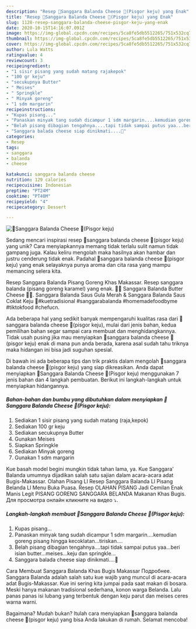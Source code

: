 ```yaml
---
description: "Resep 🍌Sanggara Balanda Cheese 🍌(Pisgor keju) yang Enak"
title: "Resep 🍌Sanggara Balanda Cheese 🍌(Pisgor keju) yang Enak"
slug: 1128-resep-sanggara-balanda-cheese-pisgor-keju-yang-enak
date: 2020-10-15T14:16:07.091Z
image: https://img-global.cpcdn.com/recipes/5ca8fe5db5512265/751x532cq70/🍌sanggara-balanda-cheese-🍌pisgor-keju-foto-resep-utama.jpg
thumbnail: https://img-global.cpcdn.com/recipes/5ca8fe5db5512265/751x532cq70/🍌sanggara-balanda-cheese-🍌pisgor-keju-foto-resep-utama.jpg
cover: https://img-global.cpcdn.com/recipes/5ca8fe5db5512265/751x532cq70/🍌sanggara-balanda-cheese-🍌pisgor-keju-foto-resep-utama.jpg
author: Lula Watts
ratingvalue: 4
reviewcount: 3
recipeingredient:
- "1 sisir pisang yang sudah matang rajakepok"
- "100 gr keju"
- "secukupnya Butter"
- " Meises"
- " Springkle"
- " Minyak goreng"
- "1 sdm margarin"
recipeinstructions:
- "Kupas pisang..."
- "Panaskan minyak tang sudah dicampur 1 sdm margarin....kemudian goreng pisang hingga kecoklatan...tiriskan...."
- "Belah pisang dibagian tengahnya....tapi tidak sampai putus yaa...beri isian butter...meises...keju dan springkle..."
- "Sanggara balada cheese siap dinikmati....🥰"
categories:
- Resep
tags:
- sanggara
- balanda
- cheese

katakunci: sanggara balanda cheese 
nutrition: 129 calories
recipecuisine: Indonesian
preptime: "PT24M"
cooktime: "PT40M"
recipeyield: "4"
recipecategory: Dessert

---
```



![🍌Sanggara Balanda Cheese 🍌(Pisgor keju)](https://img-global.cpcdn.com/recipes/5ca8fe5db5512265/751x532cq70/🍌sanggara-balanda-cheese-🍌pisgor-keju-foto-resep-utama.jpg)

Sedang mencari inspirasi resep 🍌sanggara balanda cheese 🍌(pisgor keju) yang unik? Cara menyiapkannya memang tidak terlalu sulit namun tidak gampang juga. Kalau keliru mengolah maka hasilnya akan hambar dan justru cenderung tidak enak. Padahal 🍌sanggara balanda cheese 🍌(pisgor keju) yang enak selayaknya punya aroma dan cita rasa yang mampu memancing selera kita.

Resep Sanggara Balanda Pisang Goreng Khas Makassar. Resep sanggara balanda (pisang goreng karamel) yang enak. 🍌🧀 Sanggara Balanda Butter Cheese 🍌🧀. Sanggara Balanda Saus Gula Merah &amp; Sanggara Balanda Saus Coklat Keju 🍌#kuetradisional #sanggarabalanda #homemadefoodbyme #tiktokfood #chefucn.

Ada beberapa hal yang sedikit banyak mempengaruhi kualitas rasa dari 🍌sanggara balanda cheese 🍌(pisgor keju), mulai dari jenis bahan, kedua pemilihan bahan segar sampai cara membuat dan menghidangkannya. Tidak usah pusing jika mau menyiapkan 🍌sanggara balanda cheese 🍌(pisgor keju) enak di mana pun anda berada, karena asal sudah tahu triknya maka hidangan ini bisa jadi suguhan spesial.


Di bawah ini ada beberapa tips dan trik praktis dalam mengolah 🍌sanggara balanda cheese 🍌(pisgor keju) yang siap dikreasikan. Anda dapat menyiapkan 🍌Sanggara Balanda Cheese 🍌(Pisgor keju) menggunakan 7 jenis bahan dan 4 langkah pembuatan. Berikut ini langkah-langkah untuk menyiapkan hidangannya.

<!--inarticleads1-->

##### Bahan-bahan dan bumbu yang dibutuhkan dalam menyiapkan 🍌Sanggara Balanda Cheese 🍌(Pisgor keju):

1. Sediakan 1 sisir pisang yang sudah matang (raja,kepok)
1. Sediakan 100 gr keju
1. Sediakan secukupnya Butter
1. Gunakan  Meises
1. Siapkan  Springkle
1. Sediakan  Minyak goreng
1. Gunakan 1 sdm margarin


Kue basah model begini mungkin tidak tahan lama, ya. Kue Sanggara&#39; Balanda umumnya dijadikan salah satu sajian dalam acara-acara adat Bugis-Makassar. Olahan Pisang Ll Resep Sanggara Balanda Ll Pisang Belanda Ll Menu Buka Puasa. Resep OLAHAN PISANG Jadi Cemilan Enak Manis Legit PISANG GORENG SANGGARA BELANDA Makanan Khas Bugis. Для просмотра онлайн кликните на видео ⤵. 

<!--inarticleads2-->

##### Langkah-langkah membuat 🍌Sanggara Balanda Cheese 🍌(Pisgor keju):

1. Kupas pisang...
1. Panaskan minyak tang sudah dicampur 1 sdm margarin....kemudian goreng pisang hingga kecoklatan...tiriskan....
1. Belah pisang dibagian tengahnya....tapi tidak sampai putus yaa...beri isian butter...meises...keju dan springkle...
1. Sanggara balada cheese siap dinikmati....🥰


Cara Membuat Sanggara Balanda Khas Bugis Makassar Подробнее. Sanggara Balanda adalah salah satu kue wajib yang muncul di acara-acara adat Bugis-Makassar. Kue ini sering kita jumpai pada saat makan di bosara. Meski hanya makanan tradisional sederhana, konon warga Belanda. Lalu panas panas isi lubang yang terbentuk dengan keju parut dan meises ceres warna warni. 

Bagaimana? Mudah bukan? Itulah cara menyiapkan 🍌sanggara balanda cheese 🍌(pisgor keju) yang bisa Anda lakukan di rumah. Selamat mencoba!
